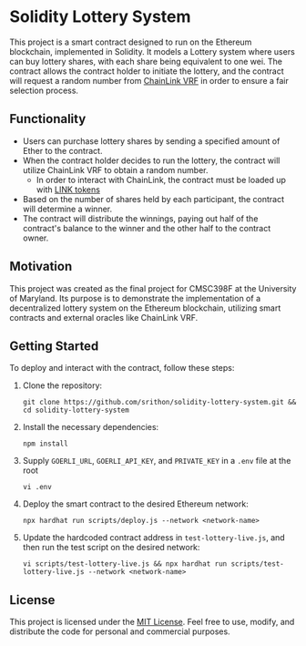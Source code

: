# Solidity Lottery System

This project is a smart contract designed to run on the Ethereum blockchain, implemented in Solidity. It models a Lottery system where users can buy lottery shares, with each share being equivalent to one wei. The contract allows the contract holder to initiate the lottery, and the contract will request a random number from [ChainLink VRF](https://docs.chain.link/vrf/v2/introduction) in order to ensure a fair selection process.

## Functionality

- Users can purchase lottery shares by sending a specified amount of Ether to the contract.
- When the contract holder decides to run the lottery, the contract will utilize ChainLink VRF to obtain a random number.
   - In order to interact with ChainLink, the contract must be loaded up with [LINK tokens](https://docs.chain.link/resources/link-token-contracts)
- Based on the number of shares held by each participant, the contract will determine a winner.
- The contract will distribute the winnings, paying out half of the contract's balance to the winner and the other half to the contract owner.

## Motivation

This project was created as the final project for CMSC398F at the University of Maryland. Its purpose is to demonstrate the implementation of a decentralized lottery system on the Ethereum blockchain, utilizing smart contracts and external oracles like ChainLink VRF.

## Getting Started

To deploy and interact with the contract, follow these steps:

1. Clone the repository:
   ```
   git clone https://github.com/srithon/solidity-lottery-system.git && cd solidity-lottery-system
   ```

2. Install the necessary dependencies:
   ```
   npm install
   ```

3. Supply `GOERLI_URL`, `GOERLI_API_KEY`, and `PRIVATE_KEY` in a `.env` file at the root
   ```
   vi .env
   ```

4. Deploy the smart contract to the desired Ethereum network:
   ```
   npx hardhat run scripts/deploy.js --network <network-name>
   ```

5. Update the hardcoded contract address in `test-lottery-live.js`, and then run the test script on the desired network:
   ```
   vi scripts/test-lottery-live.js && npx hardhat run scripts/test-lottery-live.js --network <network-name>
   ```

## License

This project is licensed under the [MIT License](LICENSE). Feel free to use, modify, and distribute the code for personal and commercial purposes.
